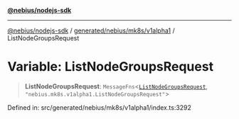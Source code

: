 [**@nebius/nodejs-sdk**](../../../../../README.md)

***

[@nebius/nodejs-sdk](../../../../../README.md) / [generated/nebius/mk8s/v1alpha1](../README.md) / ListNodeGroupsRequest

# Variable: ListNodeGroupsRequest

> **ListNodeGroupsRequest**: `MessageFns`\<[`ListNodeGroupsRequest`](../interfaces/ListNodeGroupsRequest.md), `"nebius.mk8s.v1alpha1.ListNodeGroupsRequest"`\>

Defined in: src/generated/nebius/mk8s/v1alpha1/index.ts:3292
